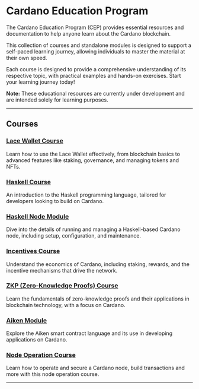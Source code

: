 # Cardano Education Program

The Cardano Education Program (CEP) provides essential resources and documentation to help anyone learn about the Cardano blockchain.

This collection of courses and standalone modules is designed to support a self-paced learning journey, allowing individuals to master the material at their own speed.

Each course is designed to provide a comprehensive understanding of its respective topic, with practical examples and hands-on exercises. Start your learning journey today!

**Note:** These educational resources are currently under development and are intended solely for learning purposes.

---

## Courses

### [Lace Wallet Course](lace-course/README.md)

Learn how to use the Lace Wallet effectively, from blockchain basics to advanced features like staking, governance, and managing tokens and NFTs.

### [Haskell Course](https://github.com/input-output-hk/haskell-course)

An introduction to the Haskell programming language, tailored for developers looking to build on Cardano.

### [Haskell Node Module](haskell-node-module/README.md)

Dive into the details of running and managing a Haskell-based Cardano node, including setup, configuration, and maintenance.

### [Incentives Course](incentives-course/README.md)

Understand the economics of Cardano, including staking, rewards, and the incentive mechanisms that drive the network.

### [ZKP (Zero-Knowledge Proofs) Course](ZKP-and-cryptography-course/README.md)

Learn the fundamentals of zero-knowledge proofs and their applications in blockchain technology, with a focus on Cardano.

### [Aiken Module](https://github.com/iohkedu/aiken-module)

Explore the Aiken smart contract language and its use in developing applications on Cardano.

### [Node Operation Course](https://iohkedu.github.io/node-course/)

Learn how to operate and secure a Cardano node, build transactions and more with this node operation course.

---

